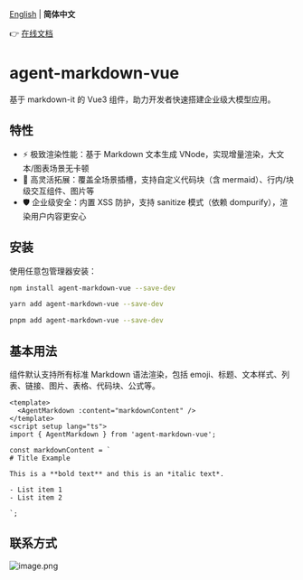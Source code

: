 [English](./README.en.md) | **简体中文**

👉 [在线文档](https://ttleslie.github.io/agent-markdown/)

# agent-markdown-vue

基于 markdown-it 的 Vue3 组件，助力开发者快速搭建企业级大模型应用。

## 特性

- ⚡️ 极致渲染性能：基于 Markdown 文本生成 VNode，实现增量渲染，大文本/图表场景无卡顿
- 🔧 高灵活拓展：覆盖全场景插槽，支持自定义代码块（含 mermaid）、行内/块级交互组件、图片等
- 🛡️ 企业级安全：内置 XSS 防护，支持 sanitize 模式（依赖 dompurify），渲染用户内容更安心

## 安装

使用任意包管理器安装：

```bash [npm]
npm install agent-markdown-vue --save-dev
```

```bash [yarn]
yarn add agent-markdown-vue --save-dev
```

```bash [pnpm]
pnpm add agent-markdown-vue --save-dev
```

## 基本用法

组件默认支持所有标准 Markdown 语法渲染，包括 emoji、标题、文本样式、列表、链接、图片、表格、代码块、公式等。

```vue
<template>
  <AgentMarkdown :content="markdownContent" />
</template>
<script setup lang="ts">
import { AgentMarkdown } from 'agent-markdown-vue';

const markdownContent = `
# Title Example

This is a **bold text** and this is an *italic text*.

- List item 1
- List item 2

`;
```

## 联系方式

![image.png](https://p0-xtjj-private.juejin.cn/tos-cn-i-73owjymdk6/49dab50f756340a3995a8c062c5df7f8~tplv-73owjymdk6-jj-mark-v1:0:0:0:0:5o6Y6YeR5oqA5pyv56S-5Yy6IEAg6I2J5Lic5rKh5pyJ5rS-5a-55ZCX:q75.awebp?policy=eyJ2bSI6MywidWlkIjoiMjMzNTgwNDgyOTIwOTE1MCJ9&rk3s=e9ecf3d6&x-orig-authkey=f32326d3454f2ac7e96d3d06cdbb035152127018&x-orig-expires=1757126956&x-orig-sign=tEk1jGOM19dIYIN6pCRn9synE4I%3D)
